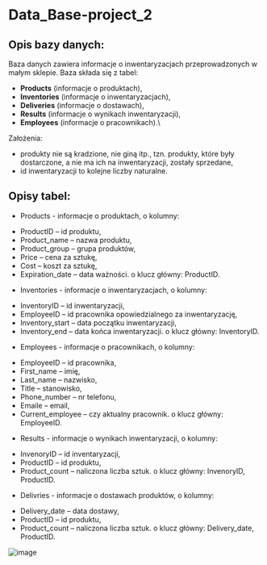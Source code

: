# Data_Base-project_2
## Opis bazy danych:
Baza danych zawiera informacje o inwentaryzacjach przeprowadzonych w małym sklepie. Baza składa się z tabel: 
* **Products** (informacje o produktach),
* **Inventories** (informacje o inwentaryzacjach),
* **Deliveries** (informacje o dostawach),
* **Results** (informacje o wynikach inwentaryzacji),
* **Employees** (informacje o pracownikach).\

Założenia: 
* produkty nie są kradzione, nie giną itp., tzn. produkty, które były dostarczone, a nie ma ich na inwentaryzacji, zostały sprzedane,
* id inwentaryzacji to kolejne liczby naturalne.

## Opisy tabel:
*	Products  - informacje o produktach,
o	kolumny:
-	ProductID – id produktu,
-	Product_name – nazwa produktu,
- Product_group – grupa produktów,
- Price – cena za sztukę,
-	Cost – koszt za sztukę,
-	Expiration_date – data ważności.
o	klucz główny: ProductID.
*	Inventories  - informacje o inwentaryzacjach,
o	kolumny:
-	InventoryID – id inwentaryzacji,
-	EmployeeID – id pracownika opowiedzialnego za inwentaryzację,
-	Inventory_start – data początku inwentaryzacji,
-	Inventory_end –  data końca inwentaryzacji.
o	klucz główny: InventoryID.
*	Employees  - informacje o pracownikach,
o	kolumny:
-	EmployeeID – id pracownika,
-	First_name – imię,
-	Last_name – nazwisko,
-	Title – stanowisko,
-	Phone_number – nr telefonu,
-	Emaile – email,
-	Current_employee – czy aktualny pracownik.
o	klucz główny: EmployeeID.
*	Results  - informacje o wynikach inwentaryzacji,
o	kolumny:
-	InvenoryID – id inventaryzacji,
-	ProductID – id produktu,
-	Product_count – naliczona liczba sztuk.
o	klucz główny: InvenoryID, ProductID.
*	Delivries  - informacje o dostawach produktów,
o	kolumny:
-	Delivery_date – data dostawy,
-	ProductID – id produktu,
-	Product_count – naliczona liczba sztuk.
o	klucz główny: Delivery_date, ProductID.

![image](https://github.com/aleksandra1804/Data_Base-project_2/assets/24977862/cad9e52a-0053-4e41-9301-c8c7aa26da7b)

